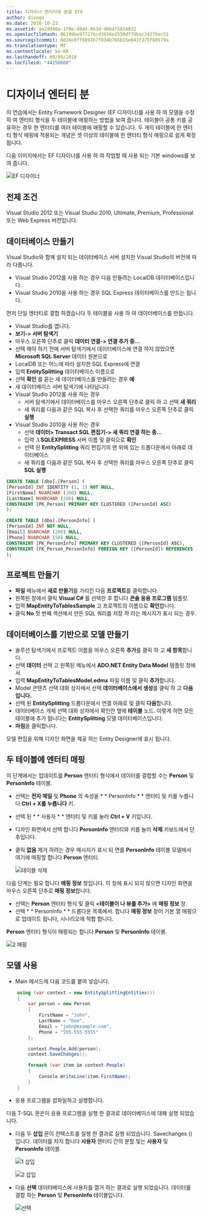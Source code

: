```yaml
---
title: 디자이너 엔터티에 분할 EF6
author: divega
ms.date: 2016-10-23
ms.assetid: aa2dd48a-1f0e-49dd-863d-d6b4f5834832
ms.openlocfilehash: 06199be977276cd3656e2550df79bac24276ec51
ms.sourcegitcommit: 0d36e8ff0892b7f034b765b15e041f375f88579a
ms.translationtype: MT
ms.contentlocale: ko-KR
ms.lasthandoff: 09/09/2018
ms.locfileid: "44250600"
---
```

# <a name="designer-entity-splitting"></a>디자이너 엔터티 분
이 연습에서는 Entity Framework Designer (EF 디자이너)를 사용 하 여 모델을 수정 하 여 엔터티 형식을 두 테이블에 매핑하는 방법을 보여 줍니다. 테이블이 공통 키를 공유하는 경우 한 엔터티를 여러 테이블에 매핑할 수 있습니다. 두 개의 테이블에 한 엔터티 형식 매핑에 적용되는 개념은 셋 이상의 테이블에 한 엔터티 형식 매핑으로 쉽게 확장됩니다.

다음 이미지에서는 EF 디자이너를 사용 하 여 작업할 때 사용 되는 기본 windows를 보여 줍니다.

![EF 디자이너](~/ef6/media/efdesigner.png)

## <a name="prerequisites"></a>전제 조건

Visual Studio 2012 또는 Visual Studio 2010, Ultimate, Premium, Professional 또는 Web Express 버전입니다.

## <a name="create-the-database"></a>데이터베이스 만들기

Visual Studio와 함께 설치 되는 데이터베이스 서버 설치한 Visual Studio의 버전에 따라 다릅니다.

-   Visual Studio 2012를 사용 하는 경우 다음 만들려는 LocalDB 데이터베이스입니다.
-   Visual Studio 2010을 사용 하는 경우 SQL Express 데이터베이스를 만드는 됩니다.

먼저 단일 엔터티로 결합 하겠습니다 두 테이블을 사용 하 여 데이터베이스를 만듭니다.

-   Visual Studio를 엽니다.
-   **보기-&gt; 서버 탐색기**
-   마우스 오른쪽 단추로 클릭 **데이터 연결-&gt; 연결 추가 중...**
-   선택 해야 하기 전에 서버 탐색기에서 데이터베이스에 연결 하지 않았으면 **Microsoft SQL Server** 데이터 원본으로
-   LocalDB 또는 어느에 따라 설치한 SQL Express에 연결
-   입력 **EntitySplitting** 데이터베이스 이름으로
-   선택 **확인** 를 묻는 새 데이터베이스를 만들려는 경우 **예**
-   새 데이터베이스 서버 탐색기에 나타납니다.
-   Visual Studio 2012를 사용 하는 경우
    -   서버 탐색기에서 데이터베이스를 마우스 오른쪽 단추로 클릭 하 고 선택 **새 쿼리**
    -   새 쿼리를 다음과 같은 SQL 복사 후 선택한 쿼리를 마우스 오른쪽 단추로 클릭 **실행**
-   Visual Studio 2010을 사용 하는 경우
    -   선택 **데이터&gt; Transact SQL 편집기-&gt; 새 쿼리 연결 하는 중...**
    -   입력 **.\\ SQLEXPRESS** 서버 이름 및 클릭으로 **확인**
    -   선택 된 **EntitySplitting** 쿼리 편집기의 맨 위에 있는 드롭다운에서 아래로 데이터베이스
    -   새 쿼리를 다음과 같은 SQL 복사 후 선택한 쿼리를 마우스 오른쪽 단추로 클릭 **SQL 실행**

``` SQL
CREATE TABLE [dbo].[Person] (
[PersonId] INT IDENTITY (1, 1) NOT NULL,
[FirstName] NVARCHAR (200) NULL,
[LastName] NVARCHAR (200) NULL,
CONSTRAINT [PK_Person] PRIMARY KEY CLUSTERED ([PersonId] ASC)
);

CREATE TABLE [dbo].[PersonInfo] (
[PersonId] INT NOT NULL,
[Email] NVARCHAR (200) NULL,
[Phone] NVARCHAR (50) NULL,
CONSTRAINT [PK_PersonInfo] PRIMARY KEY CLUSTERED ([PersonId] ASC),
CONSTRAINT [FK_Person_PersonInfo] FOREIGN KEY ([PersonId]) REFERENCES [dbo].[Person] ([PersonId]) ON DELETE CASCADE
);
```

## <a name="create-the-project"></a>프로젝트 만들기

-   **파일** 메뉴에서 **새로 만들기**를 가리킨 다음 **프로젝트**를 클릭합니다.
-   왼쪽된 창에서 클릭 **Visual C\#** 를 선택한 후 합니다 **콘솔 응용 프로그램** 템플릿.
-   입력 **MapEntityToTablesSample** 고 프로젝트의 이름으로 **확인**합니다.
-   클릭 **No** 첫 번째 섹션에서 만든 SQL 쿼리를 저장 하 라는 메시지가 표시 되는 경우.

## <a name="create-a-model-based-on-the-database"></a>데이터베이스를 기반으로 모델 만들기

-   솔루션 탐색기에서 프로젝트 이름을 마우스 오른쪽 **추가**를 클릭 하 고 **새 항목**합니다.
-   선택 **데이터** 선택 고 왼쪽된 메뉴에서 **ADO.NET Entity Data Model** 템플릿 창에서.
-   입력 **MapEntityToTablesModel.edmx** 파일 이름 및 클릭 **추가**합니다.
-   Model 콘텐츠 선택 대화 상자에서 선택 **데이터베이스에서 생성**를 클릭 하 고 **다음입니다.**
-   선택 된 **EntitySplitting** 드롭다운에서 연결 아래로 및 클릭 **다음**합니다.
-   데이터베이스 개체 선택 대화 상자에서 확인란 옆에 **테이블** 노드.
    이렇게 하면 모든 테이블에 추가 됩니다는 **EntitySplitting** 모델 데이터베이스입니다.
-   **마침**을 클릭합니다.

모델 편집을 위해 디자인 화면을 제공 하는 Entity Designer에 표시 됩니다.

## <a name="map-an-entity-to-two-tables"></a>두 테이블에 엔터티 매핑

이 단계에서는 업데이트를 **Person** 엔터티 형식에서 데이터를 결합할 수는 **Person** 및 **PersonInfo** 테이블.

-   선택는 **전자 메일** 및 **Phone** 의 속성을 * * PersonInfo * * 엔터티 및 키를 누릅니다 **Ctrl + X를 누릅니다** 키.
-   선택 된 * * 사용자 * * 엔터티 및 키를 눌러 **Ctrl + V** 키입니다.
-   디자인 화면에서 선택 합니다 **PersonInfo** 엔터티와 키를 눌러 **삭제** 키보드에서 단추입니다.
-   클릭 **없음** 제거 하려는 경우 메시지가 표시 되 면를 **PersonInfo** 테이블 모델에서 여기에 매핑할 합니다 **Person** 엔터티.

    ![테이블 삭제](~/ef6/media/deletetables.png)

다음 단계는 필요 합니다 **매핑 정보** 창입니다. 이 창에 표시 되지 않으면 디자인 화면을 마우스 오른쪽 단추로 **매핑 정보**합니다.

-   선택는 **Person** 엔터티 형식 및 클릭 **&lt;테이블이 나 뷰를 추가&gt;** 에 **매핑 정보** 창.
-   선택 * * PersonInfo * * 드롭다운 목록에서.
    합니다 **매핑 정보** 창이 기본 열 매핑으로 업데이트 됩니다, 시나리오에 적합 합니다.

**Person** 엔터티 형식이 매핑되는 합니다 **Person** 및 **PersonInfo** 테이블.

![2 매핑](~/ef6/media/mapping2.png)

## <a name="use-the-model"></a>모델 사용

-   Main 메서드에 다음 코드를 붙여 넣습니다.

``` csharp
    using (var context = new EntitySplittingEntities())
    {
        var person = new Person
        {
            FirstName = "John",
            LastName = "Doe",
            Email = "john@example.com",
            Phone = "555-555-5555"
        };

        context.People.Add(person);
        context.SaveChanges();

        foreach (var item in context.People)
        {
            Console.WriteLine(item.FirstName);
        }
    }
```

-   응용 프로그램을 컴파일하고 실행합니다.

다음 T-SQL 문은이 응용 프로그램을 실행 한 결과로 데이터베이스에 대해 실행 되었습니다. 

-   다음 두 **삽입** 문이 컨텍스트를 실행 한 결과로 실행 되었습니다. Savechanges ()입니다. 데이터를 차지 합니다 **사용자** 엔터티 간의 분할 및는 **사용자** 및 **PersonInfo** 테이블.

    ![1 삽입](~/ef6/media/insert1.png)

    ![2 삽입](~/ef6/media/insert2.png)
-   다음 **선택** 데이터베이스에 사용자를 열거 하는 결과로 실행 되었습니다. 데이터를 결합 하는 **Person** 및 **PersonInfo** 테이블입니다.

    ![선택](~/ef6/media/select.png)
